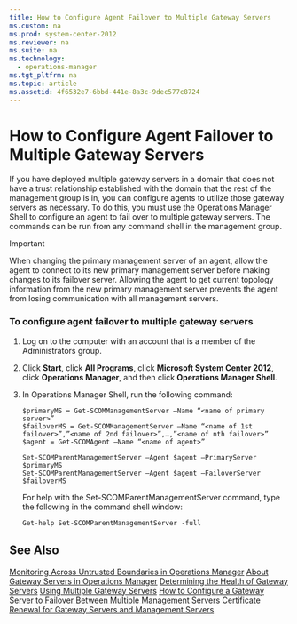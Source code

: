 ```yaml
---
title: How to Configure Agent Failover to Multiple Gateway Servers
ms.custom: na
ms.prod: system-center-2012
ms.reviewer: na
ms.suite: na
ms.technology: 
  - operations-manager
ms.tgt_pltfrm: na
ms.topic: article
ms.assetid: 4f6532e7-6bbd-441e-8a3c-9dec577c8724
---
```

# How to Configure Agent Failover to Multiple Gateway Servers
If you have deployed multiple gateway servers in a domain that does not have a trust relationship established with the domain that the rest of the management group is in, you can configure agents to utilize those gateway servers as necessary. To do this, you must use the Operations Manager Shell to configure an agent to fail over to multiple gateway servers. The commands can be run from any command shell in the management group.

> [!IMPORTANT]
> When changing the primary management server of an agent, allow the agent to connect to its new primary management server before making changes to its failover server. Allowing the agent to get current topology information from the new primary management server prevents the agent from losing communication with all management servers.

### To configure agent failover to multiple gateway servers

1.  Log on to the computer with an account that is a member of the Administrators group.

2.  Click **Start**, click **All Programs**, click **Microsoft System Center 2012**, click **Operations Manager**, and then click **Operations Manager Shell**.

3.  In Operations Manager Shell, run the following command:

    ```
    $primaryMS = Get-SCOMManagementServer –Name “<name of primary server>”
    $failoverMS = Get-SCOMManagementServer –Name “<name of 1st failover>”,”<name of 2nd failover>”,…,”<name of nth failover>”
    $agent = Get-SCOMAgent –Name “<name of agent>”

    Set-SCOMParentManagementServer –Agent $agent –PrimaryServer $primaryMS
    Set-SCOMParentManagementServer –Agent $agent –FailoverServer $failoverMS

    ```

    For help with the Set\-SCOMParentManagementServer command, type the following in the command shell window:

    ```
    Get-help Set-SCOMParentManagementServer -full
    ```

## See Also
[Monitoring Across Untrusted Boundaries in Operations Manager](../Topic/Monitoring-Across-Untrusted-Boundaries-in-Operations-Manager.md)
[About Gateway Servers in Operations Manager](../Topic/About-Gateway-Servers-in-Operations-Manager.md)
[Determining the Health of Gateway Servers](../Topic/Determining-the-Health-of-Gateway-Servers.md)
[Using Multiple Gateway Servers](../Topic/Using-Multiple-Gateway-Servers.md)
[How to Configure a Gateway Server to Failover Between Multiple Management Servers](../Topic/How-to-Configure-a-Gateway-Server-to-Failover-Between-Multiple-Management-Servers.md)
[Certificate Renewal for Gateway Servers and Management Servers](../Topic/Certificate-Renewal-for-Gateway-Servers-and-Management-Servers.md)

